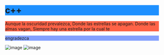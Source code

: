 <!DOCTYPE html>
<html>
<body>

<!--Macuixtle Velazquez David -->     
<h1 style="background-color:DodgerBlue;">c++</h1>

<p style="background-color:Tomato;">
Aunque la oscuridad prevalezca,
Donde las estrellas se apagan.
Donde las almas vagan,
Siempre hay una estrella por la cual
te</p>
<p style="background-color:rgba(0, 60, 255, 0.479);">engradezca</p>


</body>
</html>

![image](https://github.com/user-attachments/assets/a73b8c78-3f26-4050-b914-1cfcad741ffc)
![image](https://github.com/user-attachments/assets/dfa12f67-c9fd-44cf-b598-114226132ac3)
